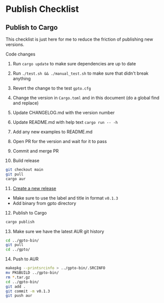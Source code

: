 # Publish Checklist

## Publish to Cargo

This checklist is just here for me to reduce the friction of publishing new versions.

Code changes

1. Run `cargo update` to make sure dependencies are up to date
2. Run `./test.sh && ./manual_test.sh` to make sure that didn't break anything
3. Revert the change to the test `gpto.cfg`
4. Change the version in `Cargo.toml` and in this document (do a global find and replace)
5. Update CHANGELOG.md with the version number
6. Update README.md with help text `cargo run -- -h`
7. Add any new examples to README.md
8. Open PR for the version and wait for it to pass
9. Commit and merge PR

10. Build release

```bash
git checkout main
git pull
cargo aur
```

11. [Create a new release](https://github.com/alanvardy/gpto/releases/new)

- Make sure to use the label and title in format `v0.1.3`
- Add binary from gpto directory

12. Publish to Cargo

```bash
cargo publish
```

13. Make sure we have the latest AUR git history

```bash
cd ../gpto-bin/
git pull
cd ../gpto/
```

14. Push to AUR

```bash
makepkg --printsrcinfo > ../gpto-bin/.SRCINFO
mv PKGBUILD ../gpto-bin/
rm *.tar.gz
cd ../gpto-bin/
git add .
git commit -m v0.1.3
git push aur
```
